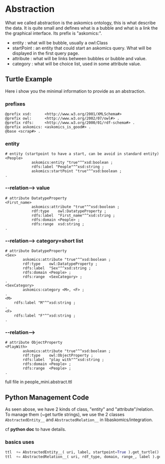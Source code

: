 # Abstraction

What we called abstraction is the askomics ontology, this is what describe the data.
It is quite small and defines what is a bubble and what is a link the the graphical interface.
Its prefix is "askomics:".
* entity : what will be bubble, usually a owl:Class
* startPoint : an entity that could start an askomics query. What will be displayed in the first query page.
* attribute : what will be links between bubbles or bubble and value.
* category : what will be choice list, used in some attribute value.

## Turtle Example
Here i show you the minimal information to provide as an abstraction.
### prefixes
```
@prefix xsd:      <http://www.w3.org/2001/XMLSchema#>
@prefix owl:      <http://www.w3.org/2002/07/owl#> .
@prefix rdfs:     <http://www.w3.org/2000/01/rdf-schema#> .
@prefix askomics: <askomics_is_good#> .
@base <scrap#> .
```
### entity
```
# entity (startpoint to have a start, can be avoid in standard entity)
<People>
            askomics:entity "true"^^xsd:boolean ;
            rdfs:label "People"^^xsd:string ;
            askomics:startPoint "true"^^xsd:boolean ;
.
```
### <entity> --relation--> value
```
# attribute DatatypeProperty
<First_name>
            askomics:attribute "true"^^xsd:boolean ;
            rdf:type    owl:DatatypeProperty ;
            rdfs:label  "First_name"^^xsd:string ;
            rdfs:domain <People> ;
            rdfs:range  xsd:string ;
.
```
### <entity> --relation--> category=short list
```
# attribute DatatypeProperty
<Sex>
        askomics:attribute "true"^^xsd:boolean ;
        rdf:type    owl:DatatypeProperty ;
        rdfs:label  "Sex"^^xsd:string ;
        rdfs:domain <People> ;
        rdfs:range  <SexCategory> ;
.
<SexCategory>
        askomics:category <M>, <F> ;
.
<M>
    rdfs:label "M"^^xsd:string ;
.
<F>
    rdfs:label "F"^^xsd:string ;
.

```
### <entity> --relation--> <entity>
```
# attribute ObjectProperty
<PlayWith>
        askomics:attribute "true"^^xsd:boolean ;
        rdf:type    owl:ObjectProperty ;
        rdfs:label  "play with"^^xsd:string ;
        rdfs:domain <People> ;
        rdfs:range  <People> ;
.
```

full file in people_mini.abstract.ttl

## Python Management Code
As seen abose, we have 2 kinds of class, "entity" and "attribute"/relation.
To manage them (~get turtle strings), we use the 2 classes ```AbstractedEntity__``` and ```AbstractedRelation__``` in libaskomics/integration.

cf __python doc__ to have details.
### basics uses
```python
ttl  += AbstractedEntity__( uri, label, startpoint=True ).get_turtle()
ttl  += AbstractedRelation__( uri, rdf_type, domain, range_, label ).get_turtle()
```
